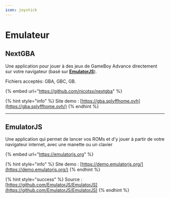```yaml
---
icon: joystick
---
```


# Emulateur

## NextGBA

Une application pour jouer à des jeux de GameBoy Advance directement sur votre navigateur (basé sur [**EmulatorJS**](https://belginux.com/installer-emulatorjs-avec-docker/)).

Fichiers acceptés: GBA, GBC, GB.

{% embed url="https://github.com/nicotsx/nextgba" %}

{% hint style="info" %}
Site demo : [https://gba.splyffhome.ovh](https://gba.splyffhome.ovh/)
{% endhint %}

***

## EmulatorJS

Une application qui permet de lancer vos ROMs et d'y jouer à partir de votre navigateur internet, avec une manette ou un clavier

{% embed url="https://emulatorjs.org" %}

{% hint style="info" %}
Site demo : [https://demo.emulatorjs.org/](https://demo.emulatorjs.org/)
{% endhint %}

{% hint style="success" %}
Source : [https://github.com/EmulatorJS/EmulatorJS](https://github.com/EmulatorJS/EmulatorJS)
{% endhint %}
